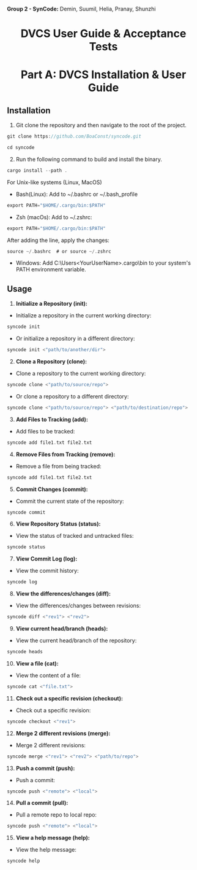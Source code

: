 **Group 2 - SynCode:** Demin, Suumil, Helia, Pranay, Shunzhi

# <p align="center">DVCS User Guide & Acceptance Tests</p>

# <p align="center">Part A: DVCS Installation & User Guide</p>

## Installation
1. Git clone the repository and then navigate to the root of the project.
```rust
git clone https://github.com/BoaConst/syncode.git

cd syncode
```
2. Run the following command to build and install the binary.
```rust
cargo install --path .
```
For Unix-like systems (Linux, MacOS)

- Bash(Linux): Add to ~/.bashrc or ~/.bash_profile

```rust
export PATH="$HOME/.cargo/bin:$PATH"
```

- Zsh (macOs): Add to ~/.zshrc:

```rust
export PATH="$HOME/.cargo/bin:$PATH"
```

After adding the line, apply the changes:

```rust
source ~/.bashrc  # or source ~/.zshrc
```

- Windows: Add C:\Users\<YourUserName>\.cargo\bin to your system's PATH environment variable.

## Usage

1. **Initialize a Repository (init):**
- Initialize a repository in the current working directory:
```rust
syncode init
```
- Or initialize a repository in a different directory:
```rust
syncode init <"path/to/another/dir">
```
2. **Clone a Repository (clone):**
- Clone a repository to the current working directory:
```rust
syncode clone <"path/to/source/repo">
```
- Or clone a repository to a different directory:
```rust
syncode clone <"path/to/source/repo"> <"path/to/destination/repo">
```
3. **Add Files to Tracking (add):**
- Add files to be tracked:
```rust
syncode add file1.txt file2.txt
```
4. **Remove Files from Tracking (remove):**
- Remove a file from being tracked:
```rust
syncode add file1.txt file2.txt
```
5. **Commit Changes (commit):**
- Commit the current state of the repository:
```rust
syncode commit
```
6. **View Repository Status (status):**
- View the status of tracked and untracked files:
```rust
syncode status
```
7. **View Commit Log (log):**
- View the commit history:
```rust
syncode log
```
8. **View the differences/changes (diff):**
- View the differences/changes between revisions:
```rust
syncode diff <"rev1"> <"rev2">
```
9. **View current head/branch (heads):**
- View the current head/branch of the repository:
```rust
syncode heads
```
10. **View a file (cat):**
- View the content of a file:
```rust
syncode cat <"file.txt">
```
11. **Check out a specific revision (checkout):**
- Check out a specific revision:
```rust
syncode checkout <"rev1">
```
12. **Merge 2 different revisions (merge):**
- Merge 2 different revisions:
```rust
syncode merge <"rev1"> <"rev2"> <"path/to/repo">
```
13. **Push a commit (push):**
- Push a commit:
```rust
syncode push <"remote"> <"local">
```
14. **Pull a commit (pull):**
- Pull a remote repo to local repo:
```rust
syncode push <"remote"> <"local">
```
15. **View a help message (help):**
- View the help message:
```rust
syncode help
```